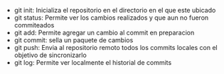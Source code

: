 - git init: Inicializa el repositorio en el directorio en el que este ubicado
- git status: Permite ver los cambios realizados y que aun no fueron commiteados
- git add: Permite agregar un cambio al commit en preparacion
- git commit: sella un paquete de cambios
- git push: Envia al repositorio remoto todos los commits locales con el objetivo de sincronizarlo
- git log: Permite ver localmente el historial de commits